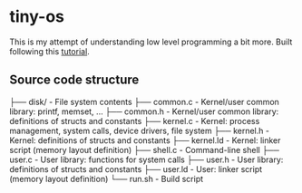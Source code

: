 # tiny-os

This is my attempt of understanding low level programming a bit more. Built following this [tutorial](https://operating-system-in-1000-lines.vercel.app/en/04-boot).

## Source code structure

├── disk/ - File system contents
├── common.c - Kernel/user common library: printf, memset, ...
├── common.h - Kernel/user common library: definitions of structs and constants
├── kernel.c - Kernel: process management, system calls, device drivers, file system
├── kernel.h - Kernel: definitions of structs and constants
├── kernel.ld - Kernel: linker script (memory layout definition)
├── shell.c - Command-line shell
├── user.c - User library: functions for system calls
├── user.h - User library: definitions of structs and constants
├── user.ld - User: linker script (memory layout definition)
└── run.sh - Build script
